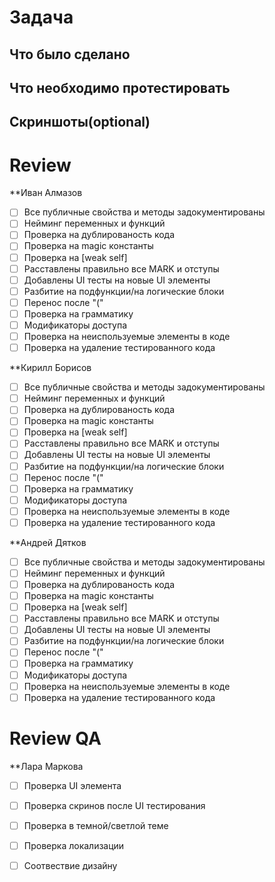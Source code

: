 # Задача

## Что было сделано

## Что необходимо протестировать

## Скриншоты(optional)


# Review

**Иван Алмазов

- [ ] Все публичные свойства и методы задокументированы 
- [ ] Нейминг переменных и функций
- [ ] Проверка на дублированость кода
- [ ] Проверка на magic константы
- [ ] Проверка на [weak self]
- [ ] Расставлены правильно все MARK и отступы
- [ ] Добавлены UI тесты на новые UI элементы
- [ ] Разбитие на подфункции/на логические блоки
- [ ] Перенос после "("
- [ ] Проверка на грамматику
- [ ] Модификаторы доступа 
- [ ] Проверка на неиспользуемые элементы в коде
- [ ] Проверка на удаление тестированного кода

**Кирилл Борисов

- [ ] Все публичные свойства и методы задокументированы 
- [ ] Нейминг переменных и функций
- [ ] Проверка на дублированость кода
- [ ] Проверка на magic константы
- [ ] Проверка на [weak self]
- [ ] Расставлены правильно все MARK и отступы
- [ ] Добавлены UI тесты на новые UI элементы
- [ ] Разбитие на подфункции/на логические блоки
- [ ] Перенос после "("
- [ ] Проверка на грамматику
- [ ] Модификаторы доступа 
- [ ] Проверка на неиспользуемые элементы в коде
- [ ] Проверка на удаление тестированного кода

**Андрей Дятков

- [ ] Все публичные свойства и методы задокументированы 
- [ ] Нейминг переменных и функций
- [ ] Проверка на дублированость кода
- [ ] Проверка на magic константы
- [ ] Проверка на [weak self]
- [ ] Расставлены правильно все MARK и отступы
- [ ] Добавлены UI тесты на новые UI элементы
- [ ] Разбитие на подфункции/на логические блоки
- [ ] Перенос после "("
- [ ] Проверка на грамматику
- [ ] Модификаторы доступа 
- [ ] Проверка на неиспользуемые элементы в коде
- [ ] Проверка на удаление тестированного кода

# Review QA

**Лара Маркова

- [ ] Проверка UI элемента
- [ ] Проверка скринов после UI тестирования
- [ ] Проверка в темной/светлой теме
- [ ] Проверка локализации
- [ ] Соотвествие дизайну

